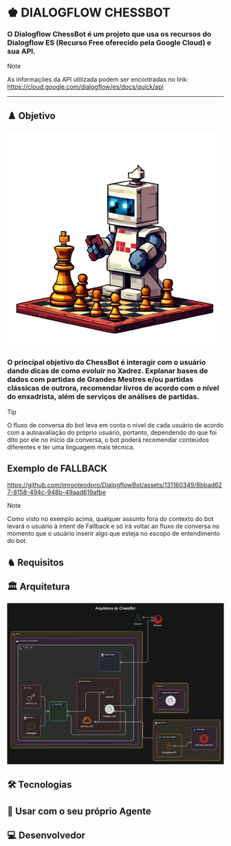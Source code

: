 # ♚ DIALOGFLOW CHESSBOT

### O Dialogflow ChessBot é um projeto que usa os recursos do Dialogflow ES (Recurso Free oferecido pela Google Cloud) e sua API.  


> [!NOTE]  
> As informações da API utilizada podem ser encontradas no link: https://cloud.google.com/dialogflow/es/docs/quick/api

---

## ♟️ Objetivo
![bot](assets/bot.png)
<h3>O principal objetivo do ChessBot é interagir com o usuário dando dicas de como evoluir no Xadrez. Explanar bases de dados com partidas de Grandes Mestres e/ou partidas clássicas de outrora, recomendar livros de acordo com o nível do enxadrista, além de serviços de análises de partidas.</h3>

> [!TIP]
> O fluxo de conversa do bot leva em conta o nível de cada usuário de acordo com a autoavaliação do próprio usuário, portanto, dependendo do que foi dito por ele no ínicio da conversa, o bot poderá recomendar conteúdos diferentes e ter uma linguagem mais técnica. 

</div>

## Exemplo de FALLBACK  


 https://github.com/imrooteodoro/DialogflowBot/assets/131160349/8bbad627-8158-494c-948b-49aad619afbe

> [!NOTE]
> Como visto no exemplo acima, qualquer assunto fora do contexto do bot levará o usuário à intent de Fallback e só irá voltar ao fluxo de conversa no momento que o usuário inserir algo que esteja no escopo de entendimento do bot.

## ♞ Requisitos

## 🏛️ Arquitetura

![Arquitetura](assets/arquiteturachessbot.png)

## 🛠️ Tecnologias


## 🤖 Usar com o seu próprio Agente



## 💻 Desenvolvedor